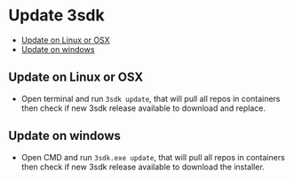 # Update 3sdk

* [Update on Linux or OSX](#Update-on-Linux-or-OSX)
* [Update on windows](#Update-on-windows)

## Update on Linux or OSX

- Open terminal and run `3sdk update`, that will pull all repos in containers then check if new 3sdk release available to download and replace.

## Update on windows
- Open CMD and run `3sdk.exe update`, that will pull all repos in containers then check if new 3sdk release available to download the installer.